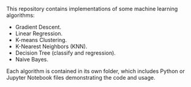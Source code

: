 This repository contains implementations of some machine learning algorithms: 
- Gradient Descent.
- Linear Regression.
- K-means Clustering.
- K-Nearest Neighbors (KNN).
- Decision Tree (classify and regression).
- Naive Bayes.

Each algorithm is contained in its own folder, which includes Python or Jupyter Notebook files demonstrating the code and usage.
